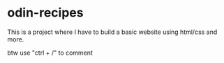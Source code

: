 # odin-recipes

This is a project where I have to build a basic website using html/css and more.

btw use "ctrl + /" to comment



